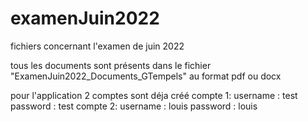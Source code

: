 # examenJuin2022
fichiers concernant l'examen de juin 2022

tous les documents sont présents dans le fichier "ExamenJuin2022_Documents_GTempels" au format pdf ou docx

pour l'application 2 comptes sont déja créé
compte 1: username : test
          password : test
compte 2: username : louis
          password : louis
